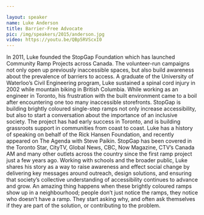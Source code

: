 ```yaml
---

layout: speaker
name: Luke Anderson
title: Barrier-Free Advocate
pic: /img/speakers/2015/anderson.jpg
video: https://youtu.be/QBp5RVScxI0
---
```


In 2011, Luke founded the StopGap Foundation which has launched Community Ramp Projects across Canada. The volunteer-run campaigns not only open up previously inaccessible spaces, but also build awareness about the prevalence of barriers to access. A graduate of the University of Waterloo’s Civil Engineering program, Luke sustained a spinal cord injury in 2002 while mountain biking in British Columbia. While working as an engineer in Toronto, his frustration with the built environment came to a boil after encountering one too many inaccessible storefronts. StopGap is building brightly coloured single-step ramps not only increase accessibility, but also to start a conversation about the importance of an inclusive society. The project has had early success in Toronto, and is building grassroots support in communities from coast to coast. Luke has a history of speaking on behalf of the Rick Hansen Foundation, and recently appeared on The Agenda with Steve Paikin. StopGap has been covered in the Toronto Star, CityTV, Global News, CBC, Now Magazine, CTV’s Canada AM and many other outlets across the country since the first ramp project just a few years ago. Working with schools and the broader public, Luke shares his story as a way to raise awareness and effect social change by delivering key messages around outreach, design solutions, and ensuring that society’s collective understanding of accessibility continues to advance and grow. An amazing thing happens when these brightly coloured ramps show up in a neighbourhood; people don’t just notice the ramps, they notice who doesn’t have a ramp. They start asking why, and often ask themselves if they are part of the solution, or contributing to the problem.
